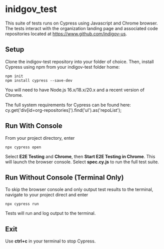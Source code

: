 # inidgov_test

This suite of tests runs on Cypress using Javascript and Chrome browser.  The tests interact with the organization landing page and associated code repositories located at https://www.github.com/indigov-us.

## Setup

Clone the indigov-test repository into your folder of choice.  Then, install Cypress using npm from your indigov-test folder home:
```
npm init
npm install cypress --save-dev
```

You will need to have Node.js 16.x/18.x/20.x and a recent version of Chrome.

The full system requirements for Cypress can be found here:
    cy.get('div[id=org-repositories]').find('ul').as('repoList');

## Run With Console
From your project directory, enter
```
npx cypress open
```
Select **E2E Testing** and **Chrome**, then **Start E2E Testing in Chrome**.  This will launch the browser console.  Select **spec.cy.js** to run the full test suite.

## Run Without Console (Terminal Only)
To skip the browser console and only output test results to the terminal, navigate to your project direct and enter 
```
npx cypress run
```
Tests will run and log output to the terminal.

## Exit
Use **ctrl+c** in your terminal to stop Cypress.
